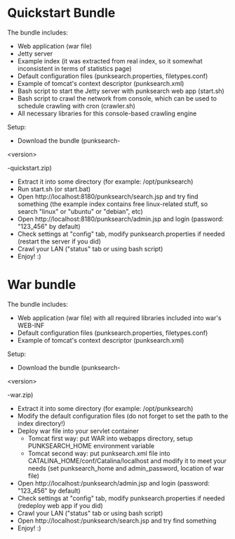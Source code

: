 # Quickstart Bundle #
The bundle includes:
  * Web application (war file)
  * Jetty server
  * Example index (it was extracted from real index, so it somewhat inconsistent in terms of statistics page)
  * Default configuration files (punksearch.properties, filetypes.conf)
  * Example of tomcat's context descriptor (punksearch.xml)
  * Bash script to start the Jetty server with punksearch web app (start.sh)
  * Bash script to crawl the network from console, which can be used to schedule crawling with cron (crawler.sh)
  * All necessary libraries for this console-based crawling engine

Setup:
  * Download the bundle (punksearch-

&lt;version&gt;

-quickstart.zip)
  * Extract it into some directory (for example: /opt/punksearch)
  * Run start.sh (or start.bat)
  * Open http://localhost:8180/punksearch/search.jsp and try find something (the example index contains free linux-related stuff, so search "linux" or "ubuntu" or "debian", etc)
  * Open http://localhost:8180/punksearch/admin.jsp and login (password: "123\_456" by default)
  * Check settings at "config" tab, modify punksearch.properties if needed (restart the server if you did)
  * Crawl your LAN ("status" tab or using bash script)
  * Enjoy! :)

# War bundle #
The bundle includes:
  * Web application (war file) with all required libraries included into war's WEB-INF
  * Default configuration files (punksearch.properties, filetypes.conf)
  * Example of tomcat's context descriptor (punksearch.xml)

Setup:
  * Download the bundle (punksearch-

&lt;version&gt;

-war.zip)
  * Extract it into some directory (for example: /opt/punksearch)
  * Modify the default configuration files (do not forget to set the path to the index directory!)
  * Deploy war file into your servlet container
    * Tomcat first way: put WAR into webapps directory, setup PUNKSEARCH\_HOME environment variable
    * Tomcat second way: put punksearch.xml file into CATALINA\_HOME/conf/Catalina/localhost and modify it to meet your needs (set punksearch\_home and admin\_password, location of war file)
  * Open http://localhost:<servlet container port>/punksearch/admin.jsp and login (password: "123\_456" by default)
  * Check settings at "config" tab, modify punksearch.properties if needed (redeploy web app if you did)
  * Crawl your LAN ("status" tab or using bash script)
  * Open http://localhost:<servlet container port>/punksearch/search.jsp and try find something
  * Enjoy! :)